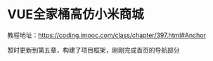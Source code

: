 # VUE全家桶高仿小米商城

教程地址：https://coding.imooc.com/class/chapter/397.html#Anchor

暂时更新到第五章，构建了项目框架，刚刚完成首页的导航部分